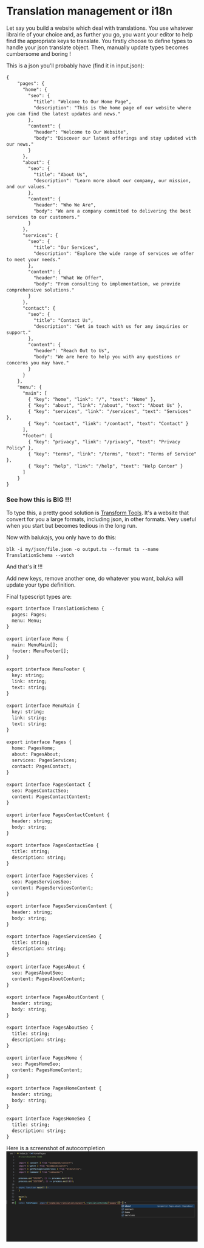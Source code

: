 # Translation management or i18n

Let say you build a website which deal with translations. You use whatever librairie of your choice and, as further you go, you want your editor to help find the appropriate keys to translate. You firstly choose to define types to handle your json translate object. Then, manually update types becomes cumbersome and boring !

This is a json you'll probably have (find it in input.json):

```
{
    "pages": {
      "home": {
        "seo": {
          "title": "Welcome to Our Home Page",
          "description": "This is the home page of our website where you can find the latest updates and news."
        },
        "content": {
          "header": "Welcome to Our Website",
          "body": "Discover our latest offerings and stay updated with our news."
        }
      },
      "about": {
        "seo": {
          "title": "About Us",
          "description": "Learn more about our company, our mission, and our values."
        },
        "content": {
          "header": "Who We Are",
          "body": "We are a company committed to delivering the best services to our customers."
        }
      },
      "services": {
        "seo": {
          "title": "Our Services",
          "description": "Explore the wide range of services we offer to meet your needs."
        },
        "content": {
          "header": "What We Offer",
          "body": "From consulting to implementation, we provide comprehensive solutions."
        }
      },
      "contact": {
        "seo": {
          "title": "Contact Us",
          "description": "Get in touch with us for any inquiries or support."
        },
        "content": {
          "header": "Reach Out to Us",
          "body": "We are here to help you with any questions or concerns you may have."
        }
      }
    },
    "menu": {
      "main": [
        { "key": "home", "link": "/", "text": "Home" },
        { "key": "about", "link": "/about", "text": "About Us" },
        { "key": "services", "link": "/services", "text": "Services" },
        { "key": "contact", "link": "/contact", "text": "Contact" }
      ],
      "footer": [
        { "key": "privacy", "link": "/privacy", "text": "Privacy Policy" },
        { "key": "terms", "link": "/terms", "text": "Terms of Service" },
        { "key": "help", "link": "/help", "text": "Help Center" }
      ]
    }
}
```

### See how this is BIG !!!

To type this, a pretty good solution is [Transform Tools](https://transform.tools/json-to-typescript). It's a website that convert for you a large formats, including json, in other formats. Very useful when you start but becomes tedious in the long run.

Now with balukajs, you only have to do this:

```
blk -i my/json/file.json -o output.ts --format ts --name TranslationSchema --watch
```

And that's it !!!

Add new keys, remove another one, do whatever you want, baluka will update your type definition.

Final typescript types are:
```
export interface TranslationSchema {
  pages: Pages;
  menu: Menu;
}

export interface Menu {
  main: MenuMain[];
  footer: MenuFooter[];
}

export interface MenuFooter {
  key: string;
  link: string;
  text: string;
}

export interface MenuMain {
  key: string;
  link: string;
  text: string;
}

export interface Pages {
  home: PagesHome;
  about: PagesAbout;
  services: PagesServices;
  contact: PagesContact;
}

export interface PagesContact {
  seo: PagesContactSeo;
  content: PagesContactContent;
}

export interface PagesContactContent {
  header: string;
  body: string;
}

export interface PagesContactSeo {
  title: string;
  description: string;
}

export interface PagesServices {
  seo: PagesServicesSeo;
  content: PagesServicesContent;
}

export interface PagesServicesContent {
  header: string;
  body: string;
}

export interface PagesServicesSeo {
  title: string;
  description: string;
}

export interface PagesAbout {
  seo: PagesAboutSeo;
  content: PagesAboutContent;
}

export interface PagesAboutContent {
  header: string;
  body: string;
}

export interface PagesAboutSeo {
  title: string;
  description: string;
}

export interface PagesHome {
  seo: PagesHomeSeo;
  content: PagesHomeContent;
}

export interface PagesHomeContent {
  header: string;
  body: string;
}

export interface PagesHomeSeo {
  title: string;
  description: string;
}
```

Here is a screenshot of autocompletion
![autocompletion](screenshot.png "screenshot autocompletion")